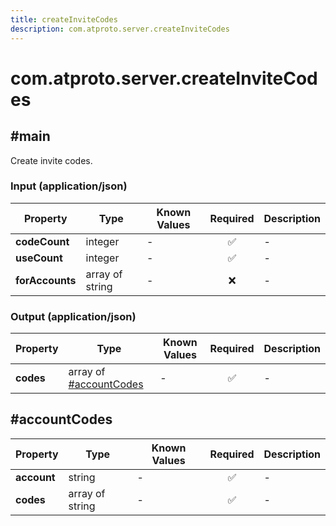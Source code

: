 ```yaml
---
title: createInviteCodes
description: com.atproto.server.createInviteCodes
---
```


# com.atproto.server.createInviteCodes

## #main

Create invite codes.

### Input (application/json)

| Property | Type | Known Values | Required | Description |
| --- | --- | --- | :---: | --- |
| **codeCount** | integer | - | ✅ | - |
| **useCount** | integer | - | ✅ | - |
| **forAccounts** | array of string | - | ❌ | - |

### Output (application/json)

| Property | Type | Known Values | Required | Description |
| --- | --- | --- | :---: | --- |
| **codes** | array of [#accountCodes](#accountcodes) | - | ✅ | - |

## #accountCodes

| Property | Type | Known Values | Required | Description |
| --- | --- | --- | :---: | --- |
| **account** | string | - | ✅ | - |
| **codes** | array of string | - | ✅ | - |
